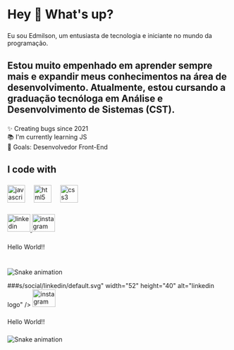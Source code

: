 <h1 align="left">Hey 👋 What's up?</h1>

###

<p align="left">Eu sou Edmilson, um entusiasta de tecnologia e iniciante no mundo da programação.</p>

###

<h2 align="left">Estou muito empenhado em aprender sempre mais e expandir meus conhecimentos na área de desenvolvimento. Atualmente, estou cursando a graduação tecnóloga em Análise e Desenvolvimento de Sistemas (CST).</h2>

###

<p align="left">✨ Creating bugs since 2021<br>📚 I'm currently learning JS<br>🎯 Goals: Desenvolvedor Front-End</p>

###

<h2 align="left">I code with</h2>

###

<div align="left">
  <img src="https://cdn.jsdelivr.net/gh/devicons/devicon/icons/javascript/javascript-original.svg" height="40" alt="javascript logo"  />
  <img width="12" />
  <img src="https://cdn.jsdelivr.net/gh/devicons/devicon/icons/html5/html5-original.svg" height="40" alt="html5 logo"  />
  <img width="12" />
  <img src="https://cdn.jsdelivr.net/gh/devicons/devicon/icons/css3/css3-original.svg" height="40" alt="css3 logo"  />
</div>

###

<div align="left">
  <a href="https://www.linkedin.com/in/edmilson-santos-/" target="_blank">
    <img src="https://raw.githubusercontent.com/maurodesouza/profile-readme-generator/master/src/assets/icons/social/linkedin/default.svg" width="52" height="40" alt="linkedin logo"  />
  </a>
  <a href="https://www.instagram.com/_edmilsonn_/" target="_blank">
    <img src="https://raw.githubusercontent.com/maurodesouza/profile-readme-generator/master/src/assets/icons/social/instagram/default.svg" width="52" height="40" alt="instagram logo"  />
  </a>
</div>

###

<p align="left">Hello World!!</p>

###

<br clear="both">

<img src="https://raw.githubusercontent.com/EDMILSON5631/EDMILSON5631/output/snake.svg" alt="Snake animation" />

###s/social/linkedin/default.svg" width="52" height="40" alt="linkedin logo"  />
  </a>
  <a href="https://www.instagram.com/_edmilsonn_/" target="_blank">
    <img src="https://raw.githubusercontent.com/maurodesouza/profile-readme-generator/master/src/assets/icons/social/instagram/default.svg" width="52" height="40" alt="instagram logo"  />
  </a>
</div>

###

<p align="left">Hello World!!</p>

###

<img src="https://raw.githubusercontent.com/EDMILSON5631/EDMILSON5631/output/snake.svg" alt="Snake animation" />

###
